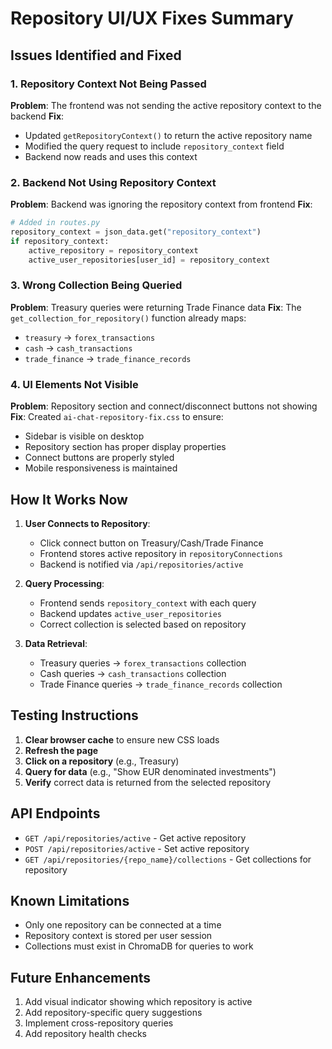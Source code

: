 # Repository UI/UX Fixes Summary

## Issues Identified and Fixed

### 1. **Repository Context Not Being Passed**
**Problem**: The frontend was not sending the active repository context to the backend
**Fix**: 
- Updated `getRepositoryContext()` to return the active repository name
- Modified the query request to include `repository_context` field
- Backend now reads and uses this context

### 2. **Backend Not Using Repository Context**
**Problem**: Backend was ignoring the repository context from frontend
**Fix**:
```python
# Added in routes.py
repository_context = json_data.get("repository_context")
if repository_context:
    active_repository = repository_context
    active_user_repositories[user_id] = repository_context
```

### 3. **Wrong Collection Being Queried**
**Problem**: Treasury queries were returning Trade Finance data
**Fix**: The `get_collection_for_repository()` function already maps:
- `treasury` → `forex_transactions`
- `cash` → `cash_transactions`
- `trade_finance` → `trade_finance_records`

### 4. **UI Elements Not Visible**
**Problem**: Repository section and connect/disconnect buttons not showing
**Fix**: Created `ai-chat-repository-fix.css` to ensure:
- Sidebar is visible on desktop
- Repository section has proper display properties
- Connect buttons are properly styled
- Mobile responsiveness is maintained

## How It Works Now

1. **User Connects to Repository**:
   - Click connect button on Treasury/Cash/Trade Finance
   - Frontend stores active repository in `repositoryConnections`
   - Backend is notified via `/api/repositories/active`

2. **Query Processing**:
   - Frontend sends `repository_context` with each query
   - Backend updates `active_user_repositories`
   - Correct collection is selected based on repository

3. **Data Retrieval**:
   - Treasury queries → `forex_transactions` collection
   - Cash queries → `cash_transactions` collection
   - Trade Finance queries → `trade_finance_records` collection

## Testing Instructions

1. **Clear browser cache** to ensure new CSS loads
2. **Refresh the page**
3. **Click on a repository** (e.g., Treasury)
4. **Query for data** (e.g., "Show EUR denominated investments")
5. **Verify** correct data is returned from the selected repository

## API Endpoints

- `GET /api/repositories/active` - Get active repository
- `POST /api/repositories/active` - Set active repository
- `GET /api/repositories/{repo_name}/collections` - Get collections for repository

## Known Limitations

- Only one repository can be connected at a time
- Repository context is stored per user session
- Collections must exist in ChromaDB for queries to work

## Future Enhancements

1. Add visual indicator showing which repository is active
2. Add repository-specific query suggestions
3. Implement cross-repository queries
4. Add repository health checks